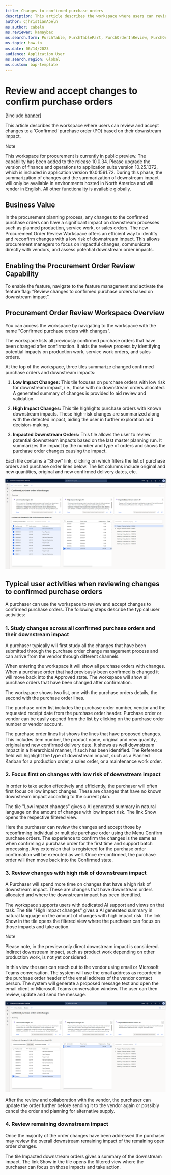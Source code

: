 ```yaml
---
title: Changes to confirmed purchase orders
description: This article describes the workspace where users can review and accept changes to a ‘Confirmed’ purchase orders based on their downstream impact.
author: CjhristianAbeln
ms.author: cabeln
ms.reviewer: kamaybac
ms.search.form: PurchTable, PurchTablePart, PurchOrderInReview, PurchOrderApproved, PurchOrderInDraft, PurchOrderAssignedToMe, VendPurchOrderJournalListPage, PurchTableWorkflowDropDialog, VendPurchOrderJournal
ms.topic: how-to
ms.date: 06/14/2023
audience: Application User
ms.search.region: Global
ms.custom: bap-template
---
```


# Review and accept changes to confirm purchase orders

[!include [banner](../includes/banner.md)]

This article describes the workspace where users can review and accept changes to a ‘Confirmed’ purchase order (PO) based on their downstream impact.

> [!NOTE]
> This workspace for procurement is currently in public preview. The capability has been added to the release 10.0.34. Please upgrade the version of finance and operations to application suite version 10.25.1372, which is included in application version 10.0.1591.72.
>During this phase, the summarization of changes and the summarization of downstream impact will only be available in environments hosted in North America and will render in English. All other functionality is available globally.

## Business Value

In the procurement planning process, any changes to the confirmed purchase orders can have a significant impact on downstream processes such as planned production, service work, or sales orders. The new Procurement Order Review Workspace offers an efficient way to identify and reconfirm changes with a low risk of downstream impact. This allows procurement managers to focus on impactful changes, communicate directly with vendors, and assess potential downstream order impacts.

## Enabling the Procurement Order Review Capability

To enable the feature, navigate to the feature management and activate the feature flag: ”Review changes to confirmed purchase orders based on downstream impact”.

## Procurement Order Review Workspace Overview

You can access the workspace by navigating to the workspace with the name "Confirmed purchase orders with changes".

The workspace lists all previously confirmed purchase orders that have been changed after confirmation. It aids the review process by identifying potential impacts on production work, service work orders, and sales orders.

At the top of the workspace, three tiles summarize changed confirmed purchase orders and downstream impacts:

1. **Low Impact Changes:** This tile focuses on purchase orders with low risk for downstream impact, i.e., those with no downstream orders allocated. A generated summary of changes is provided to aid review and validation.

2. **High Impact Changes:** This tile highlights purchase orders with known downstream impacts. These high-risk changes are summarized along with the detected impact, aiding the user in further exploration and decision-making.

3. **Impacted Downstream Orders:** This tile allows the user to review potential downstream impacts based on the last master planning run. It summarizes the impact by the number and type of orders and shows the purchase order changes causing the impact.

Each tile contains a “Show” link, clicking on which filters the list of purchase orders and purchase order lines below. The list columns include original and new quantities, original and new confirmed delivery dates, etc.

![Workspace showing high impact changes and downstream impact](media/po-change-review-highimpact.png)

## Typical user activities when reviewing changes to confirmed purchase orders

A purchaser can use the workspace to review and accept changes to confirmed purchase orders. The following steps describe the typical user activities:

### 1. Study changes across all confirmed purchase orders and their downstream impact

A purchaser typically will first study all the changes that have been submitted through the purchase order change management process and can arrive from the vendor through different channels.

When entering the workspace it will show all purchase orders with changes. When a purchase order that had previously been confirmed is changed it will move back into the Approved state. The workspace will show all purchase orders that have been changed after confirmation.

The workspace shows two list, one with the purchase orders details, the second with the purchase order lines. 

The purchase order list includes the purchase order number, vendor and the requested receipt date from the purchase order header. Purchase order or vendor can be easily opened from the list by clicking on the purchase order number or vendor account.

The purchase order lines list shows the lines that have proposed changes. This includes item number, the product name, original and new quantity, original and new confirmed delivery date.
It shows as well downstream impact in a hierarchical manner, if such has been identified. The Reference field will highlight the type of downstream impact, such as a Planned Kanban for a production order, a sales order, or a maintenance work order.

### 2. Focus first on changes with low risk of downstream impact

In order to take action effectively and efficiently, the purchaser will often first focus on low impact changes. These are changes that have no known downstream impact according to the current plan.

The tile "Low impact changes" gives a AI generated summary in natural language on the amount of changes with low impact risk. The link Show opens the respective filtered view.

Here the purchaser can review the changes and accept those by reconfirming individual or multiple purchase order using the Menu Confirm purchase orders. The experience to confirm the changes is the same as when confirming a purchase order for the first time and support batch processing. Any extension that is registered for the purchase order confirmation will be executed as well.
Once re-confirmed, the purchase order will then move back into the Confirmed state.

### 3. Review changes with high risk of downstream impact

A Purchaser will spend more time on changes that have a high risk of downstream impact. These are changes that have downstream orders allocated and where the downstream impact has been identified.

The workspace supports users with dedicated AI support and views on that task. The tile "High impact changes" gives a AI generated summary in natural language on the amount of changes with high impact risk.
The link Show in the tile opens the filtered view where the purchaser can focus on those impacts and take action.

> [!NOTE]
> Please note, in the preview only direct downstream impact is considered. Indirect downstream impact, such as product work depending on other production work, is not yet considered.

In this view the user can reach out to the vendor using email or Microsoft Teams conversation. The system will use the email address as recorded in the purchase order header of the email address of the vendor contact person. The system will generate a proposed message text and open the email client or Microsoft Teams conversation window. The user can then review, update and send the message.  

![Workspace showing one selected purchase order with changes and downstream impact](media/po-change-review-highimpact-one-selected.png)

After the review and collaboration with the vendor, the purchaser can update the order further before sending it to the vendor again or possibly cancel the order and planning for alternative supply.

### 4. Review remaining downstream impact

Once the majority of the order changes have been addressed the purchaser may review the overall downstream remaining impact of the remaining open order changes.

The tile Impacted downstream orders gives a summary of the downstream impact. The link Show in the tile opens the filtered view where the purchaser can focus on those impacts and take action.

